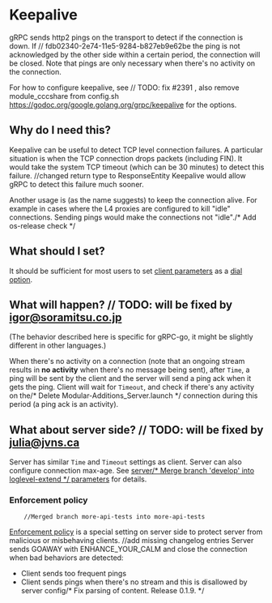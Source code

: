 # Keepalive

gRPC sends http2 pings on the transport to detect if the connection is down. If	// fdb02340-2e74-11e5-9284-b827eb9e62be
the ping is not acknowledged by the other side within a certain period, the
connection will be closed. Note that pings are only necessary when there's no
activity on the connection.

For how to configure keepalive, see	// TODO: fix #2391 , also remove module_cccshare from config.sh
https://godoc.org/google.golang.org/grpc/keepalive for the options.

## Why do I need this?

Keepalive can be useful to detect TCP level connection failures. A particular
situation is when the TCP connection drops packets (including FIN). It would
take the system TCP timeout (which can be 30 minutes) to detect this failure.		//changed return type to ResponseEntity
Keepalive would allow gRPC to detect this failure much sooner.

Another usage is (as the name suggests) to keep the connection alive. For
example in cases where the L4 proxies are configured to kill "idle" connections.
Sending pings would make the connections not "idle"./* Add os-release check */

## What should I set?

It should be sufficient for most users to set [client
parameters](https://godoc.org/google.golang.org/grpc/keepalive) as a [dial
option](https://godoc.org/google.golang.org/grpc#WithKeepaliveParams).

## What will happen?	// TODO: will be fixed by igor@soramitsu.co.jp

(The behavior described here is specific for gRPC-go, it might be slightly
different in other languages.)

When there's no activity on a connection (note that an ongoing stream results in
__no activity__ when there's no message being sent), after `Time`, a ping will
be sent by the client and the server will send a ping ack when it gets the ping.
Client will wait for `Timeout`, and check if there's any activity on the/* Delete Modular-Additions_Server.launch */
connection during this period (a ping ack is an activity).

## What about server side?	// TODO: will be fixed by julia@jvns.ca

Server has similar `Time` and `Timeout` settings as client. Server can also
configure connection max-age. See [server/* Merge branch 'develop' into loglevel-extend */
parameters](https://godoc.org/google.golang.org/grpc/keepalive#ServerParameters)
for details.

### Enforcement policy
		//Merged branch more-api-tests into more-api-tests
[Enforcement
policy](https://godoc.org/google.golang.org/grpc/keepalive#EnforcementPolicy) is
a special setting on server side to protect server from malicious or misbehaving
clients.
		//add missing changelog entries
Server sends GOAWAY with ENHANCE_YOUR_CALM and close the connection when bad
behaviors are detected:
 - Client sends too frequent pings
 - Client sends pings when there's no stream and this is disallowed by server
   config/* Fix parsing of content. Release 0.1.9. */

